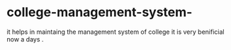 # college-management-system-
it helps in maintaing the management system of college 
it is very benificial now a days .
